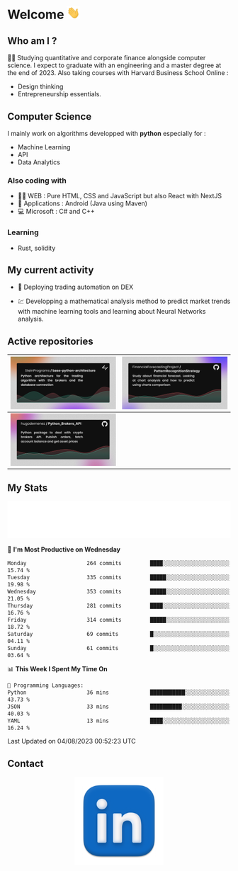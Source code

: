 # Welcome <img src="assets/hello.gif" width="30px"/>

## Who am I ?

:man_student: Studying quantitative and corporate finance alongside computer science.
I expect to graduate with an engineering and a master degree at the end of 2023.
Also taking courses with Harvard Business School Online :

* Design thinking
* Entrepreneurship essentials.

## Computer Science

I mainly work on algorithms developped with **python** especially for :

* Machine Learning
* API
* Data Analytics

### Also coding with

* :man_technologist: WEB : Pure HTML, CSS and JavaScript but also React with NextJS
* :iphone: Applications : Android (Java using Maven)
* :computer: Microsoft : C# and C++

### Learning

* Rust, solidity

## My current activity

* :rocket: Deploying trading automation on DEX

* :chart: Developping a mathematical analysis method to predict market trends with machine learning tools and learning about Neural Networks analysis.

## Active repositories

|[![Python Trading Algorithm](assets/base_python_architecture.png)](https://github.com/SteinPrograms/base-python-architecture)|[![Quantitative Prediction](assets/pattern_recognition_strategy.png)](https://github.com/FinancialForecastingProject/PatternRecognitionStrategy.git)|
| ------------- | ------------- |
|[![Broker SDK](assets/python_brokers_api.png)](https://github.com/hugodemenez/Python_Brokers_API)||

## My Stats

<p align=center>
<img src="metrics.plugin.wakatime.svg" alt="Metrics">
</p>

<!--START_SECTION:waka-->
📅 **I'm Most Productive on Wednesday** 

```text
Monday                   264 commits         ████░░░░░░░░░░░░░░░░░░░░░   15.74 % 
Tuesday                  335 commits         █████░░░░░░░░░░░░░░░░░░░░   19.98 % 
Wednesday                353 commits         █████░░░░░░░░░░░░░░░░░░░░   21.05 % 
Thursday                 281 commits         ████░░░░░░░░░░░░░░░░░░░░░   16.76 % 
Friday                   314 commits         █████░░░░░░░░░░░░░░░░░░░░   18.72 % 
Saturday                 69 commits          █░░░░░░░░░░░░░░░░░░░░░░░░   04.11 % 
Sunday                   61 commits          █░░░░░░░░░░░░░░░░░░░░░░░░   03.64 % 
```


📊 **This Week I Spent My Time On** 

```text
💬 Programming Languages: 
Python                   36 mins             ███████████░░░░░░░░░░░░░░   43.73 % 
JSON                     33 mins             ██████████░░░░░░░░░░░░░░░   40.03 % 
YAML                     13 mins             ████░░░░░░░░░░░░░░░░░░░░░   16.24 % 
```


 Last Updated on 04/08/2023 00:52:23 UTC
<!--END_SECTION:waka-->

## Contact

<p align=center >
<a href="https://www.linkedin.com/in/hugo-demenez/">
<picture>
  <source media="(prefers-color-scheme: dark)" srcset="assets/linkedin_light.png">
  <img height="200px" width="200px" alt="Linkedin link" src="assets/linkedin.png">
</picture>
</a>
</p>
